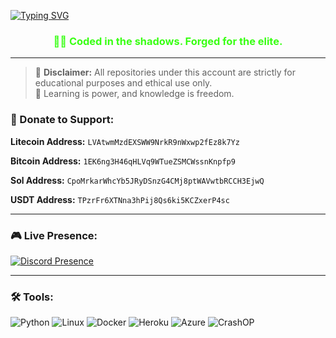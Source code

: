 <a href="https://git.io/typing-svg"><img src="https://readme-typing-svg.demolab.com?font=Fira+Code&pause=1000&color=F71D1D&width=435&lines=Hi+Im+Crash+A+Full+Stack+Developer" alt="Typing SVG" /></a>
<h3 align="center" style="color: #39ff14;">👨‍💻 Coded in the shadows. Forged for the elite.</h3>

---

> 🚨 **Disclaimer:** All repositories under this account are strictly for educational purposes and ethical use only.  
> 🧠 Learning is power, and knowledge is freedom.


### 🧬 Donate to Support:
**Litecoin Address:**
<code>LVAtwmMzdEXSWW9NrkR9nWxwp2fEz8k7Yz</code>

**Bitcoin Address:**
<code>1EK6ng3H46qHLVq9WTueZSMCWssnKnpfp9</code>

**Sol Address:**
<code>CpoMrkarWhcYb5JRyDSnzG4CMj8ptWAVwtbRCCH3EjwQ</code>

**USDT Address:**
<code>TPzrFr6XTNna3hPij8Qs6ki5KCZxerP4sc</code>

  
---

### 🎮 Live Presence:
[![Discord Presence](https://lanyard.cnrad.dev/api/1128161197766746213?showDisplayName=true&idleMessage=I'm%20Currently%20Not%20doing%20anything&bg=1A1C1F&theme=dark)](https://discord.com/users/1128161197766746213)

---

### 🛠️ Tools:
![Python](https://img.shields.io/badge/-Python-black?style=flat-square&logo=python)
![Linux](https://img.shields.io/badge/Linux-kvm?style=flat)
![Docker](https://img.shields.io/badge/Docker-kvm?style=flat)
![Heroku](https://img.shields.io/badge/-Heroku-430098?stylelat-=fsquare&logo=heroku)
![Azure](https://img.shields.io/badge/-Azure-0072C6?style=flat-square&logo=microsoft-azure)
![CrashOP](https://img.shields.io/badge/crashop-crashop)

